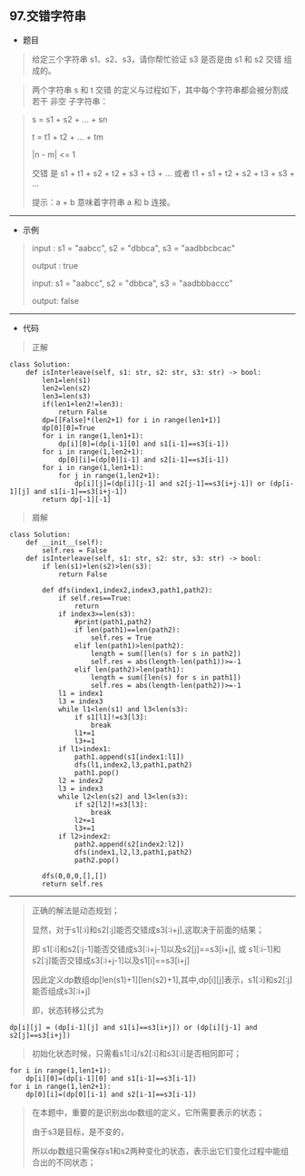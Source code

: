 97.交错字符串
----------
- 题目
> 给定三个字符串 s1、s2、s3，请你帮忙验证 s3 是否是由 s1 和 s2 交错 组成的。

>两个字符串 s 和 t 交错 的定义与过程如下，其中每个字符串都会被分割成若干 非空 子字符串：

>s = s1 + s2 + ... + sn
>
>t = t1 + t2 + ... + tm
>
>|n - m| <= 1
>
> 交错 是 s1 + t1 + s2 + t2 + s3 + t3 + ... 或者 t1 + s1 + t2 + s2 + t3 + s3 + ...
>
>提示：a + b 意味着字符串 a 和 b 连接。
----------
- 示例
> input : s1 = "aabcc", s2 = "dbbca", s3 = "aadbbcbcac"
>
> output : true
>
> input: s1 = "aabcc", s2 = "dbbca", s3 = "aadbbbaccc"
>
> output: false
----------
- 代码
>
> 正解
>
    class Solution:
        def isInterleave(self, s1: str, s2: str, s3: str) -> bool:
            len1=len(s1)
            len2=len(s2)
            len3=len(s3)
            if(len1+len2!=len3):
                return False
            dp=[[False]*(len2+1) for i in range(len1+1)]
            dp[0][0]=True
            for i in range(1,len1+1):
                dp[i][0]=(dp[i-1][0] and s1[i-1]==s3[i-1])
            for i in range(1,len2+1):
                dp[0][i]=(dp[0][i-1] and s2[i-1]==s3[i-1])
            for i in range(1,len1+1):
                for j in range(1,len2+1):
                    dp[i][j]=(dp[i][j-1] and s2[j-1]==s3[i+j-1]) or (dp[i-1][j] and s1[i-1]==s3[i+j-1])
            return dp[-1][-1]
>
> 屑解
>
    class Solution:
        def __init__(self):
            self.res = False
        def isInterleave(self, s1: str, s2: str, s3: str) -> bool:
            if len(s1)+len(s2)>len(s3):
                return False
    
            def dfs(index1,index2,index3,path1,path2):
                if self.res==True:
                    return
                if index3>=len(s3):
                    #print(path1,path2)
                    if len(path1)==len(path2):
                        self.res = True
                    elif len(path1)>len(path2):
                        length = sum([len(s) for s in path2])
                        self.res = abs(length-len(path1))>=-1
                    elif len(path2)>len(path1):
                        length = sum([len(s) for s in path1])
                        self.res = abs(length-len(path2))>=-1
                l1 = index1
                l3 = index3
                while l1<len(s1) and l3<len(s3):
                    if s1[l1]!=s3[l3]:
                        break
                    l1+=1
                    l3+=1
                if l1>index1:
                    path1.append(s1[index1:l1])
                    dfs(l1,index2,l3,path1,path2)
                    path1.pop()
                l2 = index2
                l3 = index3
                while l2<len(s2) and l3<len(s3):
                    if s2[l2]!=s3[l3]:
                        break
                    l2+=1
                    l3+=1
                if l2>index2:
                    path2.append(s2[index2:l2])
                    dfs(index1,l2,l3,path1,path2)
                    path2.pop()
    
            dfs(0,0,0,[],[])
            return self.res
----------
> 正确的解法是动态规划；
>
> 显然，对于s1[:i]和s2[:j]能否交错成s3[:i+j],这取决于前面的结果；
>
> 即 s1[:i]和s2[:j-1]能否交错成s3[:i+j-1]以及s2[j]==s3[i+j], 或 s1[:i-1]和s2[:j]能否交错成s3[:i+j-1]以及s1[i]==s3[i+j]
>
> 因此定义dp数组dp[len(s1)+1][len(s2)+1],其中,dp[i][j]表示，s1[:i]和s2[:j]能否组成s3[:i+j]
>
> 即，状态转移公式为
>
    dp[i][j] = (dp[i-1][j] and s1[i]==s3[i+j]) or (dp[i][j-1] and s2[j]==s3[i+j])
>
> 初始化状态时候，只需看s1[:i]/s2[:i]和s3[:i]是否相同即可；
>
    for i in range(1,len1+1):
        dp[i][0]=(dp[i-1][0] and s1[i-1]==s3[i-1])
    for i in range(1,len2+1):
        dp[0][i]=(dp[0][i-1] and s2[i-1]==s3[i-1])
>
> 在本题中，重要的是识别出dp数组的定义，它所需要表示的状态；
>
> 由于s3是目标，是不变的，
> 
> 所以dp数组只需保存s1和s2两种变化的状态，表示出它们变化过程中能组合出的不同状态；
>